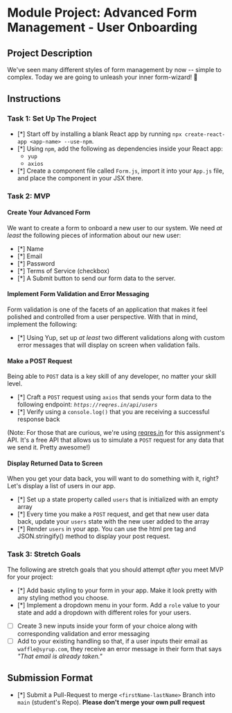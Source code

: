 # Module Project: Advanced Form Management - User Onboarding

## Project Description

We've seen many different styles of form management by now -- simple to complex. Today we are going to unleash your inner form-wizard! 🧙

## Instructions

### Task 1: Set Up The Project

- [*] Start off by installing a blank React app by running `npx create-react-app <app-name> --use-npm`.
- [*] Using `npm`, add the following as dependencies inside your React app:
  - `yup`
  - `axios`
- [*] Create a component file called `Form.js`, import it into your `App.js` file, and place the component in your JSX there.

### Task 2: MVP

#### Create Your Advanced Form

We want to create a form to onboard a new user to our system. We need _at least_ the following pieces of information about our new user:

- [*] Name
- [*] Email
- [*] Password
- [*] Terms of Service (checkbox)
- [*] A Submit button to send our form data to the server.

#### Implement Form Validation and Error Messaging

Form validation is one of the facets of an application that makes it feel polished and controlled from a user perspective. With that in mind, implement the following:

- [*] Using Yup, set up _at least_ two different validations along with custom error messages that will display on screen when validation fails.

#### Make a POST Request

Being able to `POST` data is a key skill of any developer, no matter your skill level.

- [*] Craft a `POST` request using `axios` that sends your form data to the following endpoint: _`https://reqres.in/api/users`_
- [*] Verify using a `console.log()` that you are receiving a successful response back

(Note: For those that are curious, we're using [reqres.in](https://reqres.in/) for this assignment's API. It's a free API that allows us to simulate a `POST` request for any data that we send it. Pretty awesome!)

#### Display Returned Data to Screen

When you get your data back, you will want to do something with it, right? Let's display a list of users in our app.

- [*] Set up a state property called `users` that is initialized with an empty array
- [*] Every time you make a `POST` request, and get that new user data back, update your `users` state with the new user added to the array
- [*] Render `users` in your app. You can use the html pre tag and JSON.stringify() method to display your post request.

### Task 3: Stretch Goals

The following are stretch goals that you should attempt _after_ you meet MVP for your project:

- [*] Add basic styling to your form in your app. Make it look pretty with any styling method you choose.
- [*] Implement a dropdown menu in your form. Add a `role` value to your state and add a dropdown with different roles for your users.
- [ ] Create 3 new inputs inside your form of your choice along with corresponding validation and error messaging
- [ ] Add to your existing handling so that, if a user inputs their email as `waffle@syrup.com`, they receive an error message in their form that says _"That email is already taken."_

## Submission Format

* [*] Submit a Pull-Request to merge `<firstName-lastName>` Branch into `main` (student's  Repo). **Please don't merge your own pull request**
